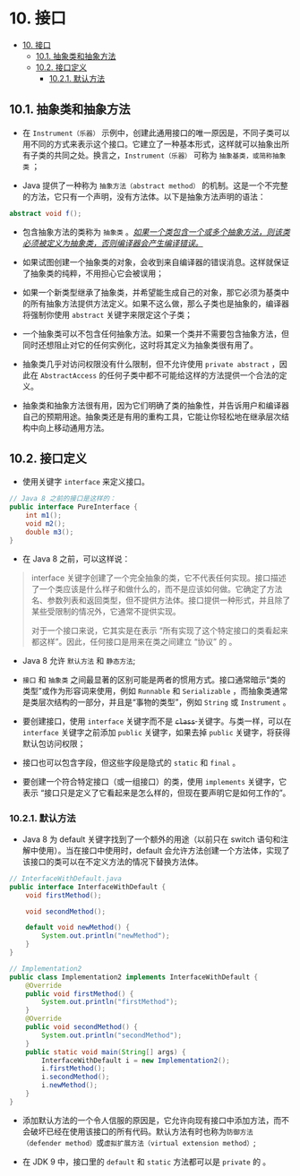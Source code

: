 # 10. 接口

- [10. 接口](#10-接口)
  - [10.1. 抽象类和抽象方法](#101-抽象类和抽象方法)
  - [10.2. 接口定义](#102-接口定义)
    - [10.2.1. 默认方法](#1021-默认方法)

## 10.1. 抽象类和抽象方法

- 在 `Instrument（乐器）` 示例中，创建此通用接口的唯一原因是，不同子类可以用不同的方式来表示这个接口。它建立了一种基本形式，这样就可以抽象出所有子类的共同之处。换言之，`Instrument（乐器）` 可称为 `抽象基类，或简称抽象类` ；

- Java 提供了一种称为 `抽象方法（abstract method）` 的机制。这是一个不完整的方法，它只有一个声明，没有方法体。以下是抽象方法声明的语法：

``` java
abstract void f();
```

- 包含抽象方法的类称为 `抽象类` 。*<u>如果一个类包含一个或多个抽象方法，则该类必须被定义为抽象类，否则编译器会产生编译错误。</u>*

- 如果试图创建一个抽象类的对象，会收到来自编译器的错误消息。这样就保证了抽象类的纯粹，不用担心它会被误用；

- 如果一个新类型继承了抽象类，并希望能生成自己的对象，那它必须为基类中的所有抽象方法提供方法定义。如果不这么做，那么子类也是抽象的，编译器将强制你使用 `abstract` 关键字来限定这个子类；

- 一个抽象类可以不包含任何抽象方法。如果一个类并不需要包含抽象方法，但同时还想阻止对它的任何实例化，这时将其定义为抽象类很有用了。

- 抽象类几乎对访问权限没有什么限制，但不允许使用 `private abstract` ，因此在 `AbstractAccess` 的任何子类中都不可能给这样的方法提供一个合法的定义。

- 抽象类和抽象方法很有用，因为它们明确了类的抽象性，并告诉用户和编译器自己的预期用途。抽象类还是有用的重构工具，它能让你轻松地在继承层次结构中向上移动通用方法。

## 10.2. 接口定义

- 使用关键字 `interface` 来定义接口。

``` java
// Java 8 之前的接口是这样的：
public interface PureInterface {
    int m1();
    void m2();
    double m3();
}
```

- 在 Java 8 之前，可以这样说：

> interface 关键字创建了一个完全抽象的类，它不代表任何实现。接口描述了一个类应该是什么样子和做什么的，而不是应该如何做。它确定了方法名、参数列表和返回类型，但不提供方法体。接口提供一种形式，并且除了某些受限制的情况外，它通常不提供实现。
> 
> 对于一个接口来说，它其实是在表示 “所有实现了这个特定接口的类看起来都这样”。因此，任何接口是用来在类之间建立 “协议” 的 。

- Java 8 允许 `默认方法` 和 `静态方法`;

- `接口` 和 `抽象类` 之间最显著的区别可能是两者的惯用方式。接口通常暗示“类的类型”或作为形容词来使用，例如 `Runnable` 和 `Serializable` ，而抽象类通常是类层次结构的一部分，并且是“事物的类型”，例如 `String` 或 `Instrument` 。

- 要创建接口，使用 `interface` 关键字而不是 <span style="text-decoration: line-through"> `class` </span> 关键字。与类一样，可以在 `interface` 关键字之前添加 `public` 关键字，如果去掉 `public` 关键字，将获得默认包访问权限；

- 接口也可以包含字段，但这些字段是隐式的 `static` 和 `final` 。

- 要创建一个符合特定接口（或一组接口）的类，使用 `implements` 关键字，它表示 “接口只是定义了它看起来是怎么样的，但现在要声明它是如何工作的”。

### 10.2.1. 默认方法

- Java 8 为 default 关键字找到了一个额外的用途（以前只在 switch 语句和注解中使用）。当在接口中使用时，default 会允许方法创建一个方法体，实现了该接口的类可以在不定义方法的情况下替换方法体。

``` java
// InterfaceWithDefault.java
public interface InterfaceWithDefault {
    void firstMethod();

    void secondMethod();

    default void newMethod() {
        System.out.println("newMethod");
    }
}

// Implementation2
public class Implementation2 implements InterfaceWithDefault {
    @Override
    public void firstMethod() {
        System.out.println("firstMethod");
    }
    @Override
    public void secondMethod() {
        System.out.println("secondMethod");
    }
    public static void main(String[] args) {
        InterfaceWithDefault i = new Implementation2();
        i.firstMethod();
        i.secondMethod();
        i.newMethod();
    }
}
```

- 添加默认方法的一个令人信服的原因是，它允许向现有接口中添加方法，而不会破坏已经在使用该接口的所有代码。默认方法有时也称为`防御方法（defender method）`或`虚拟扩展方法（virtual extension method）`;

- 在 JDK 9 中，接口里的 `default` 和 `static` 方法都可以是 `private` 的 。
